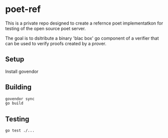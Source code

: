 # poet-ref

This is a private repo designed to create a refernce poet implementatkon for testing of the open source poet server.

The goal is to dsitribute a binary 'blac box' go component of a verifier that can be used to verify proofs created by a prover.

## Setup
Install govendor

## Building
```Bash
govendor sync
go build

```
## Testing
```bash
go test ./...

```